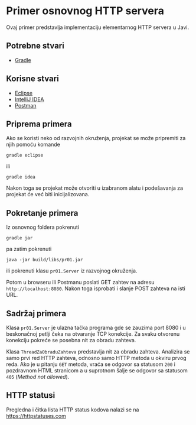 # Primer osnovnog HTTP servera

Ovaj primer predstavlja implementaciju elementarnog HTTP servera u Javi.

## Potrebne stvari

* [Gradle](https://gradle.org)

## Korisne stvari

* [Eclipse](https://www.eclipse.org)
* [IntelliJ IDEA](https://www.jetbrains.com/idea/)
* [Postman](https://www.getpostman.com)

## Priprema primera

Ako se koristi neko od razvojnih okruženja, projekat se može pripremiti za njih pomoću komande

`gradle eclipse`

ili 

`gradle idea`

Nakon toga se projekat može otvoriti u izabranom alatu i podešavanja za projekat će već biti inicijalizovana.

## Pokretanje primera

Iz osnovnog foldera pokrenuti

`gradle jar`

pa zatim pokrenuti

`java -jar build/libs/pr01.jar`

ili pokrenuti klasu `pr01.Server` iz razvojnog okruženja.

Potom u browseru ili Postmanu poslati GET zahtev na adresu `http://localhost:8080`. Nakon toga isprobati i slanje POST 
zahteva na isti URL.

## Sadržaj primera

Klasa `pr01.Server` je ulazna tačka programa gde se zauzima port 8080 i u beskonačnoj petlji čeka na otvaranje TCP 
konekcije. Za svaku otvorenu konekciju pokreće se posebna nit za obradu zahteva. 

Klasa `ThreadZaObraduZahteva` predstavlja nit za obradu zahteva. Analizira se samo prvi red HTTP zahteva, odnosno samo 
HTTP metoda u okviru prvog reda. Ako je u pitanju `GET` metoda, vraća se odgovor sa statusom `200` i pozdravnom HTML 
stranicom a u suprotnom šalje se odgovor sa statusom `405` (*Method not allowed*).

## HTTP statusi

Pregledna i čitka lista HTTP status kodova nalazi se na https://httpstatuses.com 
